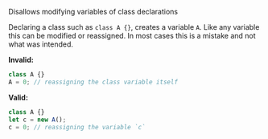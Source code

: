Disallows modifying variables of class declarations

Declaring a class such as `class A {}`, creates a variable `A`. Like any
variable this can be modified or reassigned. In most cases this is a mistake and
not what was intended.

**Invalid:**

```typescript
class A {}
A = 0; // reassigning the class variable itself
```

**Valid:**

```typescript
class A {}
let c = new A();
c = 0; // reassigning the variable `c`
```
